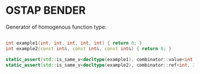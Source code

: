 # OSTAP BENDER

Generator of homogenous function type:

```c++

int example1(int, int, int, int, int) { return 0; }
int example2(const int&, const int&, const int&) { return 0; }

static_assert(std::is_same_v<decltype(example1), combinator::value<int, 5>>);
static_assert(std::is_same_v<decltype(example2), combinator::ref<int, 3>>);

```
